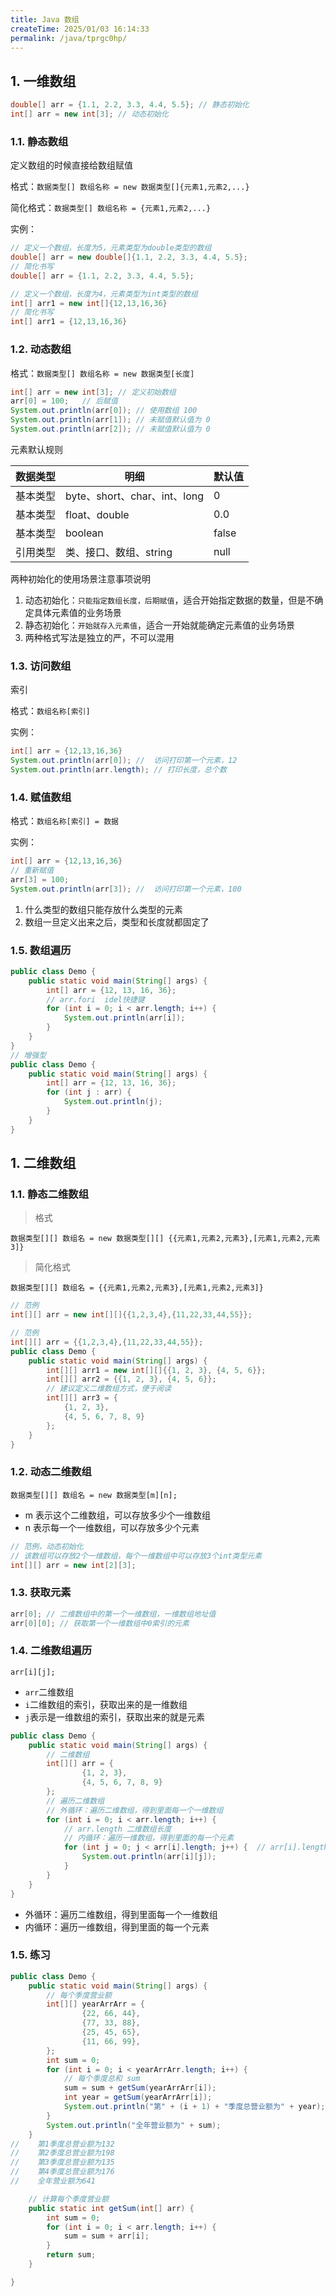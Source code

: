 ```yaml
---
title: Java 数组
createTime: 2025/01/03 16:14:33
permalink: /java/tprgc0hp/
---
```


## 1. 一维数组

```java
double[] arr = {1.1, 2.2, 3.3, 4.4, 5.5}; // 静态初始化
int[] arr = new int[3];	// 动态初始化
```

### 1.1. 静态数组

定义数组的时候直接给数组赋值

格式：`数据类型[] 数组名称 = new 数据类型[]{元素1,元素2,...}`

简化格式：`数据类型[] 数组名称 = {元素1,元素2,...}`

实例：

```java
// 定义一个数组，长度为5，元素类型为double类型的数组
double[] arr = new double[]{1.1, 2.2, 3.3, 4.4, 5.5};
// 简化书写
double[] arr = {1.1, 2.2, 3.3, 4.4, 5.5}; 

// 定义一个数组，长度为4，元素类型为int类型的数组
int[] arr1 = new int[]{12,13,16,36}
// 简化书写
int[] arr1 = {12,13,16,36}
```

### 1.2. 动态数组

格式：`数据类型[] 数组名称 = new 数据类型[长度]`

```java
int[] arr = new int[3]; // 定义初始数组
arr[0] = 100;	// 后赋值
System.out.println(arr[0]); // 使用数组 100
System.out.println(arr[1]); // 未赋值默认值为 0
System.out.println(arr[2]); // 未赋值默认值为 0
```

元素默认规则

| 数据类型 | 明细                         | 默认值 |
| -------- | ---------------------------- | ------ |
| 基本类型 | byte、short、char、int、long | 0      |
| 基本类型 | float、double                | 0.0    |
| 基本类型 | boolean                      | false  |
| 引用类型 | 类、接口、数组、string       | null   |

两种初始化的使用场景注意事项说明

1. 动态初始化：`只能指定数组长度，后期赋值`，适合开始指定数据的数量，但是不确定具体元素值的业务场景
2. 静态初始化：`开始就存入元素值`，适合一开始就能确定元素值的业务场景
3. 两种格式写法是独立的严，不可以混用

### 1.3. 访问数组

索引

格式：`数组名称[索引]`

实例：

```java
int[] arr = {12,13,16,36}
System.out.println(arr[0]); //  访问打印第一个元素，12
System.out.println(arr.length); // 打印长度，总个数
```

### 1.4. 赋值数组

格式：`数组名称[索引] = 数据`

实例：

```java
int[] arr = {12,13,16,36}
// 重新赋值
arr[3] = 100;
System.out.println(arr[3]); //  访问打印第一个元素，100
```

1. 什么类型的数组只能存放什么类型的元素
2. 数组一旦定义出来之后，类型和长度就都固定了

### 1.5. 数组遍历

```java
public class Demo {
    public static void main(String[] args) {
        int[] arr = {12, 13, 16, 36};
        // arr.fori  idel快捷键
        for (int i = 0; i < arr.length; i++) {
            System.out.println(arr[i]);
        }
    }
}
// 增强型
public class Demo {
    public static void main(String[] args) {
        int[] arr = {12, 13, 16, 36};
        for (int j : arr) {
            System.out.println(j);
        }
    }
}
```

## 1. 二维数组

### 1.1. 静态二维数组
> 格式

`数据类型[][] 数组名 = new 数据类型[][] {{元素1,元素2,元素3},[元素1,元素2,元素3]}`
> 简化格式

`数据类型[][] 数组名 = {{元素1,元素2,元素3},[元素1,元素2,元素3]}`
```java
// 范例
int[][] arr = new int[][]{{1,2,3,4},{11,22,33,44,55}};

// 范例
int[][] arr = {{1,2,3,4},{11,22,33,44,55}};
public class Demo {
    public static void main(String[] args) {
        int[][] arr1 = new int[][]{{1, 2, 3}, {4, 5, 6}};
        int[][] arr2 = {{1, 2, 3}, {4, 5, 6}};
        // 建议定义二维数组方式，便于阅读
        int[][] arr3 = {
            {1, 2, 3},
            {4, 5, 6, 7, 8, 9}
        };
    }
}
```

### 1.2. 动态二维数组

```
数据类型[][] 数组名 = new 数据类型[m][n];
```

- m 表示这个二维数组，可以存放多少个一维数组
- n 表示每一个一维数组，可以存放多少个元素

```java
// 范例，动态初始化
// 该数组可以存放2个一维数组，每个一维数组中可以存放3个int类型元素
int[][] arr = new int[2][3];  
```

### 1.3. 获取元素

```java
arr[0]; // 二维数组中的第一个一维数组，一维数组地址值
arr[0][0]; // 获取第一个一维数组中0索引的元素
```

### 1.4. 二维数组遍历

```
arr[i][j];
```

- `arr`二维数组
- `i`二维数组的索引，获取出来的是一维数组
- `j`表示是一维数组的索引，获取出来的就是元素

```java
public class Demo {
    public static void main(String[] args) {
        // 二维数组
        int[][] arr = {
                {1, 2, 3},
                {4, 5, 6, 7, 8, 9}
        };
        // 遍历二维数组
        // 外循环：遍历二维数组，得到里面每一个一维数组
        for (int i = 0; i < arr.length; i++) {
            // arr.length 二维数组长度
            // 内循环：遍历一维数组，得到里面的每一个元素
            for (int j = 0; j < arr[i].length; j++) {  // arr[i].length 一维数组长度
                System.out.println(arr[i][j]);
            }
        }
    }
}
```

- 外循环：遍历二维数组，得到里面每一个一维数组
- 内循环：遍历一维数组，得到里面的每一个元素

### 1.5. 练习

```java
public class Demo {
    public static void main(String[] args) {
        // 每个季度营业额
        int[][] yearArrArr = {
                {22, 66, 44},
                {77, 33, 88},
                {25, 45, 65},
                {11, 66, 99},
        };
        int sum = 0;
        for (int i = 0; i < yearArrArr.length; i++) {
            // 每个季度总和 sum
            sum = sum + getSum(yearArrArr[i]);
            int year = getSum(yearArrArr[i]);
            System.out.println("第" + (i + 1) + "季度总营业额为" + year);
        }
        System.out.println("全年营业额为" + sum);
    }
//    第1季度总营业额为132
//    第2季度总营业额为198
//    第3季度总营业额为135
//    第4季度总营业额为176
//    全年营业额为641

    // 计算每个季度营业额
    public static int getSum(int[] arr) {
        int sum = 0;
        for (int i = 0; i < arr.length; i++) {
            sum = sum + arr[i];
        }
        return sum;
    }

}
```

